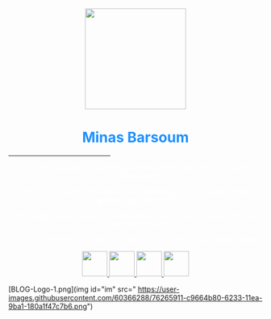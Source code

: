 


 <br>

<br>

 


<center><img id= "im" src="https://user-images.githubusercontent.com/60366288/76258354-62d83200-6221-11ea-9a11-4392be138f7f.png" width="200"></center>

<div class="bio">
  <center><h1 style="color:dodgerblue;">Minas Barsoum</h1></center>
 <HR WIDTH="40%" ALIGN=CENTER >



<center> <p style="color:white;">I am a senior student at University of Ilinois Champaign-Urbana majoring in Economics and</p></center>
<center> <p style="color:white;">minoring in Leadership Studies.  Through my years of studying, I kept growing my leadership</p></center>
<center> <p style="color:white;">and analytic skills.  My goal is to become one of top data analyst in the US. Feel free to check</p></center>
<center> <p style="color:white;">out my current blogs, resume, linkedIn, and my Github page down below</p></center>
 

 

<p align="center"><a href=project.html><img id="im" src=" https://user-images.githubusercontent.com/60366288/76265911-c9664b80-6233-11ea-9ba1-180a1f47c7b6.png" width="50">
 <a href=Minas.Barsoum.Resume.pdf><img id="im" src=" https://user-images.githubusercontent.com/60366288/76266116-74770500-6234-11ea-8664-e750552315fa.jpg" width="50">
<a href=http://www.linkedin.com/in/minasbarsoum><img id="im" src="https://user-images.githubusercontent.com/60366288/76196166-bd3ca880-61b7-11ea-920e-4aaefe322cfe.png" width="50">
<a href=https://github.com/minasbarsoum><img id="im" src="https://user-images.githubusercontent.com/60366288/76257454-b9dd0780-621f-11ea-94ea-2e13ecfecf39.png" width="50"></a>

 

[BLOG-Logo-1.png](img id="im" src=" https://user-images.githubusercontent.com/60366288/76265911-c9664b80-6233-11ea-9ba1-180a1f47c7b6.png")

 
<style>
body {
  background-image: url('https://user-images.githubusercontent.com/60366288/76260625-396dd500-6226-11ea-845d-12753d0cccaa.jpg');
  background-repeat: no-repeat;
  background-attachment: fixed; 
  background-size: 100% 100%;
}
</style>

  




   
